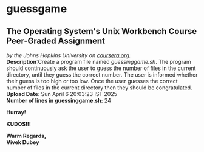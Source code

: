 # guessgame
## The Operating System's Unix Workbench Course Peer-Graded Assignment
*by the Johns Hopkins University on [coursera.org](https://www.coursera.org/).*
\
**Description**:Create a program file named *guessinggame.sh*. The program should continuously ask the user to guess the number of files in the current directory, until they guess the correct number. The user is informed whether their guess is too high or too low. Once the user guesses the correct number of files in the current directory then they should be congratulated.
\
**Upload Date**: Sun April 6 20:03:23 IST 2025
\
**Number of lines in guessinggame.sh:** 24

**Hurray!**

**KUDOS!!!**

**Warm Regards,**
\
**Vivek Dubey**
